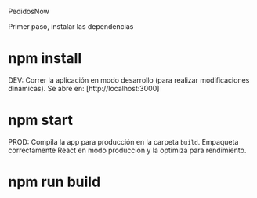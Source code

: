 PedidosNow

Primer paso, instalar las dependencias

# npm install 

DEV: Correr la aplicación en modo desarrollo (para realizar modificaciones dinámicas). Se abre en: [http://localhost:3000]

# npm start 

PROD: Compila la app para producción en la carpeta `build`. Empaqueta correctamente React en modo producción y la optimiza para rendimiento.

# npm run build